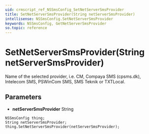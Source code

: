 ```yaml
---
uid: crmscript_ref_NSSmsConfig_SetNetServerSmsProvider
title: SetNetServerSmsProvider(String netServerSmsProvider)
intellisense: NSSmsConfig.SetNetServerSmsProvider
keywords: NSSmsConfig, GetNetServerSmsProvider
so.topic: reference
---
```


# SetNetServerSmsProvider(String netServerSmsProvider)

Name of the selected provider, i.e. CM, Compaya SMS (cpsms.dk), Intelecom SMS, PSWinCom SMS, SMS Teknik or TXTLocal.

## Parameters

* **netServerSmsProvider** String

```crmscript
NSSmsConfig thing;
String netServerSmsProvider;
thing.SetNetServerSmsProvider(netServerSmsProvider);
```

